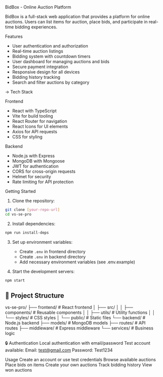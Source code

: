 BidBox - Online Auction Platform

BidBox is a full-stack web application that provides a platform for online auctions. Users can list items for auction, place bids, and participate in real-time bidding experiences.

Features

- User authentication and authorization
- Real-time auction listings
- Bidding system with countdown timers
- User dashboard for managing auctions and bids
- Secure payment integration
- Responsive design for all devices
- Bidding history tracking
- Search and filter auctions by category

-> Tech Stack

Frontend
- React with TypeScript
- Vite for build tooling
- React Router for navigation
- React Icons for UI elements
- Axios for API requests
- CSS for styling

Backend
- Node.js with Express
- MongoDB with Mongoose
- JWT for authentication
- CORS for cross-origin requests
- Helmet for security
- Rate limiting for API protection

Getting Started

1. Clone the repository:
```bash
git clone [your-repo-url]
cd vs-se-pro
```

2. Install dependencies:
```bash
npm run install-deps
```

3. Set up environment variables:
   - Create `.env` in frontend directory
   - Create `.env` in backend directory
   - Add necessary environment variables (see .env.example)

4. Start the development servers:
```bash
npm start
```

## 📁 Project Structure

vs-se-pro/
├── frontend/              # React frontend
│   ├── src/
│   │   ├── components/    # Reusable components
│   │   ├── utils/        # Utility functions
│   │   └── styles/       # CSS styles
│   └── public/           # Static files
└── backend/              # Node.js backend
    ├── models/           # MongoDB models
    ├── routes/           # API routes
    ├── middleware/       # Express middleware
    └── services/         # Business logic

🔒 Authentication
Local authentication with email/password
Test account available:
Email: test@gmail.com
Password: Test1234

Usage
Create an account or use test credentials
Browse available auctions
Place bids on items
Create your own auctions
Track bidding history
View won auctions
